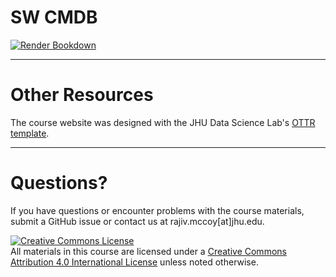 # SW CMDB

[![Render Bookdown](https://github.com/stephaniemyan/swcmdb/actions/workflows/render-all.yml/badge.svg)](https://github.com/stephaniemyan/swcmdb/actions/workflows/render-all.yml)

***

# Other Resources

The course website was designed with the JHU Data Science Lab's [OTTR template](https://github.com/jhudsl/OTTR_Template).

***

# Questions?

If you have questions or encounter problems with the course materials, submit a GitHub issue or contact us at rajiv.mccoy[at]jhu.edu.

<a rel="license" href="http://creativecommons.org/licenses/by/4.0/"><img alt="Creative Commons License" style="border-width:0" src="https://i.creativecommons.org/l/by/4.0/88x31.png" /></a><br />All materials in this course are licensed under a <a rel="license" href="http://creativecommons.org/licenses/by/4.0/">Creative Commons Attribution 4.0 International License</a> unless noted otherwise.
